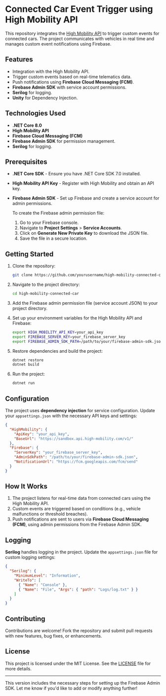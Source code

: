 

# Connected Car Event Trigger using High Mobility API

This repository integrates the [High Mobility API](https://www.high-mobility.com/) to trigger custom events for connected cars. The project communicates with vehicles in real time and manages custom event notifications using Firebase.

## Features

- Integration with the High Mobility API.
- Trigger custom events based on real-time telematics data.
- Push notifications using **Firebase Cloud Messaging (FCM)**.
- **Firebase Admin SDK** with service account permissions.
- **Serilog** for logging.
- **Unity** for Dependency Injection.

## Technologies Used

- **.NET Core 8.0**
- **High Mobility API**
- **Firebase Cloud Messaging (FCM)**
- **Firebase Admin SDK** for permission management.
- **Serilog** for logging.

## Prerequisites

- **.NET Core SDK** - Ensure you have .NET Core SDK 7.0 installed.
- **High Mobility API Key** - Register with High Mobility and obtain an API key.
- **Firebase Admin SDK** - Set up Firebase and create a service account for admin permissions.
  
  To create the Firebase admin permission file:
  1. Go to your Firebase console.
  2. Navigate to **Project Settings** > **Service Accounts**.
  3. Click on **Generate New Private Key** to download the JSON file.
  4. Save the file in a secure location.

## Getting Started

1. Clone the repository:
   ```bash
   git clone https://github.com/yourusername/high-mobility-connected-car.git
   ```

2. Navigate to the project directory:
   ```bash
   cd high-mobility-connected-car
   ```

3. Add the Firebase admin permission file (service account JSON) to your project directory.

4. Set up your environment variables for the High Mobility API and Firebase:
   ```bash
   export HIGH_MOBILITY_API_KEY=your_api_key
   export FIREBASE_SERVER_KEY=your_firebase_server_key
   export FIREBASE_ADMIN_SDK_PATH=/path/to/your/firebase-admin-sdk.json
   ```

5. Restore dependencies and build the project:
   ```bash
   dotnet restore
   dotnet build
   ```

6. Run the project:
   ```bash
   dotnet run
   ```

## Configuration

The project uses **dependency injection** for service configuration. Update your `appsettings.json` with the necessary API keys and settings:
```json
{
  "HighMobility": {
    "ApiKey": "your_api_key",
    "BaseUrl": "https://sandbox.api.high-mobility.com/v1/"
  },
  "Firebase": {
    "ServerKey": "your_firebase_server_key",
    "AdminSdkPath": "/path/to/your/firebase-admin-sdk.json",
    "NotificationUrl": "https://fcm.googleapis.com/fcm/send"
  }
}
```

## How It Works

1. The project listens for real-time data from connected cars using the High Mobility API.
2. Custom events are triggered based on conditions (e.g., vehicle malfunctions or threshold breaches).
3. Push notifications are sent to users via **Firebase Cloud Messaging (FCM)**, using admin permissions from the Firebase Admin SDK.

## Logging

**Serilog** handles logging in the project. Update the `appsettings.json` file for custom logging settings:
```json
{
  "Serilog": {
    "MinimumLevel": "Information",
    "WriteTo": [
      { "Name": "Console" },
      { "Name": "File", "Args": { "path": "Logs/log.txt" } }
    ]
  }
}
```

## Contributing

Contributions are welcome! Fork the repository and submit pull requests with new features, bug fixes, or enhancements.

## License

This project is licensed under the MIT License. See the [LICENSE](LICENSE) file for more details.

---

This version includes the necessary steps for setting up the Firebase Admin SDK. Let me know if you'd like to add or modify anything further!
